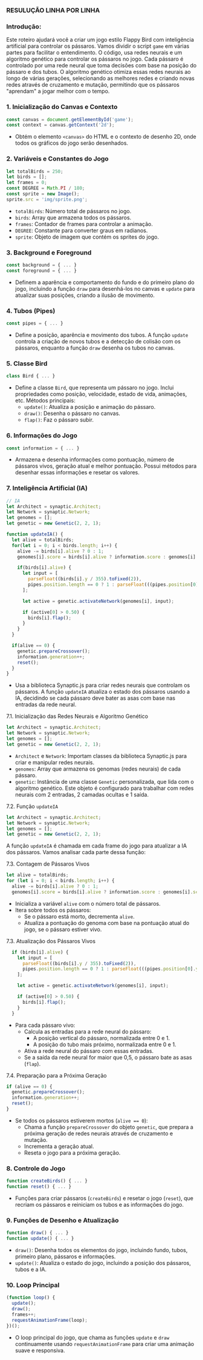### RESULUÇÃO LINHA POR LINHA
### Introdução:
Este roteiro ajudará você a criar um jogo estilo Flappy Bird com inteligência artificial para controlar os pássaros. Vamos dividir o script `game` em várias partes para facilitar o entendimento. O código, usa redes neurais e um algoritmo genético para controlar os pássaros no jogo. Cada pássaro é controlado por uma rede neural que toma decisões com base na posição do pássaro e dos tubos. O algoritmo genético otimiza essas redes neurais ao longo de várias gerações, selecionando as melhores redes e criando novas redes através de cruzamento e mutação, permitindo que os pássaros "aprendam" a jogar melhor com o tempo.

### 1. Inicialização do Canvas e Contexto
```javascript
const canvas = document.getElementById('game');
const context = canvas.getContext('2d');
```

- Obtém o elemento `<canvas>` do HTML e o contexto de desenho 2D, onde todos os gráficos do jogo serão desenhados.

### 2. Variáveis e Constantes do Jogo
```javascript
let totalBirds = 250;
let birds = [];
let frames = 0;
const DEGREE = Math.PI / 180;
const sprite = new Image();
sprite.src = 'img/sprite.png';
```

- `totalBirds`: Número total de pássaros no jogo.
- `birds`: Array que armazena todos os pássaros.
- `frames`: Contador de frames para controlar a animação.
- `DEGREE`: Constante para converter graus em radianos.
- `sprite`: Objeto de imagem que contém os sprites do jogo.

### 3. Background e Foreground

```javascript
const background = { ... }
const foreground = { ... }
```

- Definem a aparência e comportamento do fundo e do primeiro plano do jogo, incluindo a função `draw` para desenhá-los no canvas e `update` para atualizar suas posições, criando a ilusão de movimento.

### 4. Tubos (Pipes)
```javascript
const pipes = { ... }
```

- Define a posição, aparência e movimento dos tubos. A função `update` controla a criação de novos tubos e a detecção de colisão com os pássaros, enquanto a função `draw` desenha os tubos no canvas.

### 5. Classe Bird
```javascript
class Bird { ... }
```

- Define a classe `Bird`, que representa um pássaro no jogo. Inclui propriedades como posição, velocidade, estado de vida, animações, etc. Métodos principais:
  - `update()`: Atualiza a posição e animação do pássaro.
  - `draw()`: Desenha o pássaro no canvas.
  - `flap()`: Faz o pássaro subir.

### 6. Informações do Jogo

```javascript
const information = { ... }
```

- Armazena e desenha informações como pontuação, número de pássaros vivos, geração atual e melhor pontuação. Possui métodos para desenhar essas informações e resetar os valores.

### 7. Inteligência Artificial (IA)

```javascript
// IA
let Architect = synaptic.Architect;
let Network = synaptic.Network;
let genomes = [];
let genetic = new Genetic(2, 2, 1);

function updateIA() {
  let alive = totalBirds;
  for(let i = 0; i < birds.length; i++) {
    alive -= birds[i].alive ? 0 : 1;
    genomes[i].score = birds[i].alive ? information.score : genomes[i].score;

    if(birds[i].alive) {
      let input = [
        parseFloat((birds[i].y / 355).toFixed(2)),
        pipes.position.length == 0 ? 1 : parseFloat(((pipes.position[0].y + pipes.height + (pipes.gap / 2)) / 292.5).toFixed(2)),
      ];

      let active = genetic.activateNetwork(genomes[i], input);

      if (active[0] > 0.50) {
        birds[i].flap();
      }
    }
  }

  if(alive == 0) {
    genetic.prepareCrossover();
    information.generation++;
    reset();
  }
}
```

- Usa a biblioteca Synaptic.js para criar redes neurais que controlam os pássaros. A função `updateIA` atualiza o estado dos pássaros usando a IA, decidindo se cada pássaro deve bater as asas com base nas entradas da rede neural.

7.1. Inicialização das Redes Neurais e Algoritmo Genético
```javascript
let Architect = synaptic.Architect;
let Network = synaptic.Network;
let genomes = [];
let genetic = new Genetic(2, 2, 1);
```

- `Architect` e `Network`: Importam classes da biblioteca Synaptic.js para criar e manipular redes neurais.
- `genomes`: Array que armazena os genomas (redes neurais) de cada pássaro.
- `genetic`: Instância de uma classe `Genetic` personalizada, que lida com o algoritmo genético. Este objeto é configurado para trabalhar com redes neurais com 2 entradas, 2 camadas ocultas e 1 saída.

7.2. Função `updateIA`
```javascript
let Architect = synaptic.Architect;
let Network = synaptic.Network;
let genomes = [];
let genetic = new Genetic(2, 2, 1);
```

A função `updateIA` é chamada em cada frame do jogo para atualizar a IA dos pássaros. Vamos analisar cada parte dessa função:

7.3. Contagem de Pássaros Vivos
```javascript
let alive = totalBirds;
for (let i = 0; i < birds.length; i++) {
  alive -= birds[i].alive ? 0 : 1;
  genomes[i].score = birds[i].alive ? information.score : genomes[i].score;
```

- Inicializa a variável `alive` com o número total de pássaros.
- Itera sobre todos os pássaros:
  - Se o pássaro está morto, decrementa `alive`.
  - Atualiza a pontuação do genoma com base na pontuação atual do jogo, se o pássaro estiver vivo.

7.3. Atualização dos Pássaros Vivos
```javascript
  if (birds[i].alive) {
    let input = [
      parseFloat((birds[i].y / 355).toFixed(2)),
      pipes.position.length == 0 ? 1 : parseFloat(((pipes.position[0].y + pipes.height + (pipes.gap / 2)) / 292.5).toFixed(2)),
    ];

    let active = genetic.activateNetwork(genomes[i], input);

    if (active[0] > 0.50) {
      birds[i].flap();
    }
  }
```

- Para cada pássaro vivo:
  - Calcula as entradas para a rede neural do pássaro:
    - A posição vertical do pássaro, normalizada entre 0 e 1.
    - A posição do tubo mais próximo, normalizada entre 0 e 1.
  - Ativa a rede neural do pássaro com essas entradas.
  - Se a saída da rede neural for maior que 0,5, o pássaro bate as asas (`flap`).

7.4. Preparação para a Próxima Geração

```javascript
if (alive == 0) {
  genetic.prepareCrossover();
  information.generation++;
  reset();
}
```

- Se todos os pássaros estiverem mortos (`alive == 0`):
  - Chama a função `prepareCrossover` do objeto `genetic`, que prepara a próxima geração de redes neurais através de cruzamento e mutação.
  - Incrementa a geração atual.
  - Reseta o jogo para a próxima geração.

### 8. Controle do Jogo

```javascript
function createBirds() { ... }
function reset() { ... }
```

- Funções para criar pássaros (`createBirds`) e resetar o jogo (`reset`), que recriam os pássaros e reiniciam os tubos e as informações do jogo.

### 9. Funções de Desenho e Atualização
```javascript
function draw() { ... }
function update() { ... }
```

- `draw()`: Desenha todos os elementos do jogo, incluindo fundo, tubos, primeiro plano, pássaros e informações.
- `update()`: Atualiza o estado do jogo, incluindo a posição dos pássaros, tubos e a IA.

### 10. Loop Principal
```javascript
(function loop() {
  update();
  draw();
  frames++;
  requestAnimationFrame(loop);
})();
```

- O loop principal do jogo, que chama as funções `update` e `draw` continuamente usando `requestAnimationFrame` para criar uma animação suave e responsiva.

